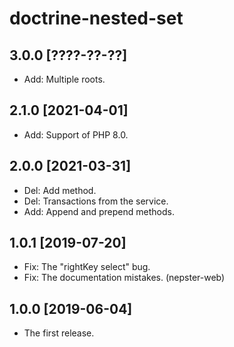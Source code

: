 doctrine-nested-set
===================

3.0.0 [????-??-??]
------------------

- Add: Multiple roots.

2.1.0 [2021-04-01]
------------------

- Add: Support of PHP 8.0.

2.0.0 [2021-03-31]
------------------

- Del: Add method.
- Del: Transactions from the service.
- Add: Append and prepend methods.

1.0.1 [2019-07-20]
------------------

- Fix: The "rightKey select" bug.
- Fix: The documentation mistakes. (nepster-web)

1.0.0 [2019-06-04]
------------------

- The first release.
